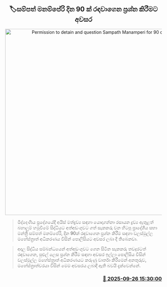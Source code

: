 <p align='center'><b><h2 align='center' title='Permission to detain and question Sampath Manamperi for 90 days'>🏷සම්පත් මනම්පේරි දින 90 ක් රඳවාගෙන ප්‍රශ්න කිරීමට අවසර</h2></b></p>
<p align='center'><img src='https://helakuru.sgp1.cdn.digitaloceanspaces.com/esana/images/lib/sampath-manamperi.jpg' width='600' alt='Permission to detain and question Sampath Manamperi for 90 days'></p>

> මිද්දෙණිය ප්‍රදේශයේදී අයිස් මත්ද්‍රව්‍ය සඳහා යොදාගන්නා රසායන ද්‍රව්‍ය ඇතුළත් බහාලුම් හමුවීමේ සිද්ධියට අත්අඩංගුවට ගත් සැකකරු වන හිටපු ප්‍රාදේශීය සභා මන්ත්‍රී සම්පත් මනම්පේරි, දින 90ක් රඳවාගෙන ප්‍රශ්න කිරීම සඳහා වලස්මුල්ල මහේස්ත්‍රාත් අධිකරණය විසින් පොලිසියට අවසර ලබා දී තිබෙනවා.

> අදාල සිද්ධිය සම්බන්ධයෙන් අත්අඩංගුවට ගෙන සිටින සැකකරු තවදුරටත් රඳවාගෙන, පුළුල් ලෙස ප්‍රශ්න කිරීම සඳහා අවසර ඉල්ලා පොලිසිය විසින් වලස්මුල්ල මහේස්ත්‍රාත් අධිකරණයට කරුණු වාර්තා කිරීමෙන් අනතුරුව, මහේස්ත්‍රාත්වරයා විසින් මෙම අවසරය ලබාදී ඇති බවයි දැක්වෙන්නේ.



<h3 align='right'><a href='https://www.helakuru.lk/esana/p/114006/'>📅 2025-09-26 15:30:00</a></h3>
